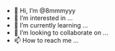 - 👋 Hi, I’m @8mmmyyy
- 👀 I’m interested in ...
- 🌱 I’m currently learning ...
- 💞️ I’m looking to collaborate on ...
- 📫 How to reach me ...

<!---
8mmmyyy/8mmmyyy is a ✨ special ✨ repository because its `README.md` (this file) appears on your GitHub profile.
You can click the Preview link to take a look at your changes.
--->
